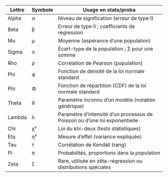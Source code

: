 | Lettre | Symbole | Usage en stats/proba |
|---------|---------|-----------------------|
| Alpha   | α       | Niveau de signification (erreur de type I) |
| Beta    | β       | Erreur de type II ; coefficients de régression |
| Mu      | μ       | Moyenne (espérance d’une population) |
| Sigma   | σ       | Écart-type de la population ; Σ pour une somme |
| Rho     | ρ       | Corrélation de Pearson (population) |
| Phi     | φ       | Fonction de densité de la loi normale standard |
| Phi     | Φ       | Fonction de répartition (CDF) de la loi normale standard |
| Theta   | θ       | Paramètre inconnu d’un modèle (notation générique) |
| Lambda  | λ       | Paramètre d’intensité d’un processus de Poisson ou d’une loi exponentielle |
| Chi     | χ²      | Loi du khi-deux (tests statistiques) |
| Eta     | η²      | Mesure d’effet (variance expliquée) |
| Tau     | τ       | Corrélation de Kendall (rang) |
| Pi      | π       | Probabilités, proportions dans la population |
| Zeta    | ζ       | Rare, utilisée en zêta-régression ou distributions spéciales |
